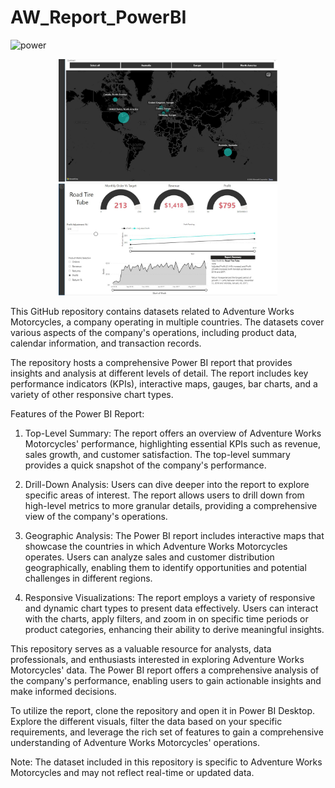 # AW_Report_PowerBI
![power](https://github.com/harshgupta-007/AW_Report_PowerBI/assets/81327866/e4818a2f-7203-404f-bcec-7ecf746c7aac)


<p align="center">
  <img src="power2.jpg" width="350" title="hover text">
  <img src="power3.jpg" width="350" alt="accessibility text">
</p>
This GitHub repository contains datasets related to Adventure Works Motorcycles, a company operating in multiple countries. The datasets cover various aspects of the company's operations, including product data, calendar information, and transaction records.

The repository hosts a comprehensive Power BI report that provides insights and analysis at different levels of detail. The report includes key performance indicators (KPIs), interactive maps, gauges, bar charts, and a variety of other responsive chart types.

Features of the Power BI Report:
1. Top-Level Summary: The report offers an overview of Adventure Works Motorcycles' performance, highlighting essential KPIs such as revenue, sales growth, and customer satisfaction. The top-level summary provides a quick snapshot of the company's performance.

2. Drill-Down Analysis: Users can dive deeper into the report to explore specific areas of interest. The report allows users to drill down from high-level metrics to more granular details, providing a comprehensive view of the company's operations.

3. Geographic Analysis: The Power BI report includes interactive maps that showcase the countries in which Adventure Works Motorcycles operates. Users can analyze sales and customer distribution geographically, enabling them to identify opportunities and potential challenges in different regions.

4. Responsive Visualizations: The report employs a variety of responsive and dynamic chart types to present data effectively. Users can interact with the charts, apply filters, and zoom in on specific time periods or product categories, enhancing their ability to derive meaningful insights.

This repository serves as a valuable resource for analysts, data professionals, and enthusiasts interested in exploring Adventure Works Motorcycles' data. The Power BI report offers a comprehensive analysis of the company's performance, enabling users to gain actionable insights and make informed decisions.

To utilize the report, clone the repository and open it in Power BI Desktop. Explore the different visuals, filter the data based on your specific requirements, and leverage the rich set of features to gain a comprehensive understanding of Adventure Works Motorcycles' operations.

Note: The dataset included in this repository is specific to Adventure Works Motorcycles and may not reflect real-time or updated data.




